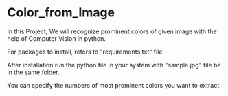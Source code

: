 # Color_from_Image
In this Project, We will recognize prominent colors of given image with the help of Computer Vision in python.

For packages to install, refers to "requirements.txt" file

After installation run the python file in your system with "sample.jpg" file be in the same folder.

You can specify the numbers of most prominent colors you want to extract.
